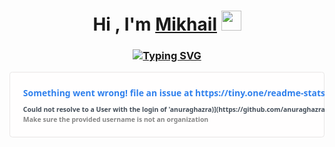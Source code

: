 <h1 align="center">Hi , I'm <a href="https://www.instagram.com/miha.braz/" target="_blank">Mikhail</a> 
<img src="https://github.com/blackcater/blackcater/raw/main/images/Hi.gif" height="32"/></h1>
<h3 align="center"><a href="https://git.io/typing-svg"><img src="https://readme-typing-svg.herokuapp.com?font=Fira+Code&pause=1000&width=435&lines=software+developer%2C+student+of+BSTU" alt="Typing SVG" /></a></h3>


   <svg width="576.5"  height="120" viewBox="0 0 576.5 120" fill="#fffefe" xmlns="http://www.w3.org/2000/svg">
    <style>
    .text { font: 600 16px 'Segoe UI', Ubuntu, Sans-Serif; fill: #2f80ed }
    .small { font: 600 12px 'Segoe UI', Ubuntu, Sans-Serif; fill: #434d58 }
    .gray { fill: #858585 }
    </style>
    <rect x="0.5" y="0.5" width="575.5" height="99%" rx="4.5" fill="#fffefe" stroke="#e4e2e2"/>
    <text x="25" y="45" class="text">Something went wrong! file an issue at https://tiny.one/readme-stats</text>
    <text data-testid="message" x="25" y="55" class="text small">
      <tspan x="25" dy="18">Could not resolve to a User with the login of 'anuraghazra)](https://github.com/anuraghazra/github-readme-stats'.</tspan>
      <tspan x="25" dy="18" class="gray">Make sure the provided username is not an organization</tspan>
    </text>
    </svg>
  


